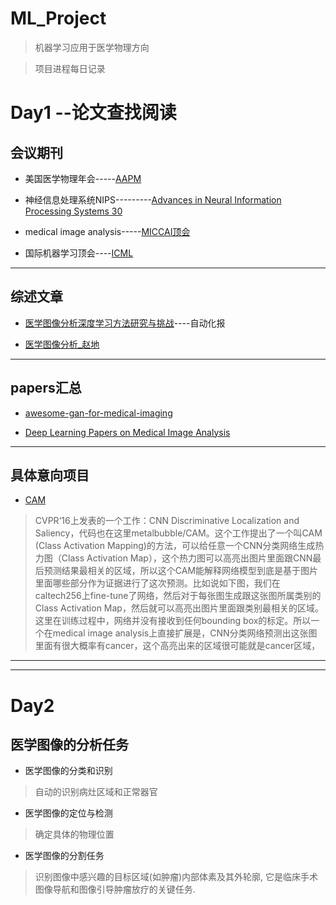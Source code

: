 # ML_Project

> 机器学习应用于医学物理方向 

> 项目进程每日记录

# Day1 --论文查找阅读

## 会议期刊

*  美国医学物理年会-----[AAPM](https://aapm.org/pubs/default.asp)

*  神经信息处理系统NIPS---------[Advances in Neural Information Processing Systems 30 ](http://papers.nips.cc/book/advances-in-neural-information-processing-systems-30-2017)


*  medical image analysis-----[MICCAI顶会](https://www.miccai.org/ConferenceTopics)

*  国际机器学习顶会----[ICML](https://icml.cc/Conferences/2017/Tutorials)


--------------------

## 综述文章

* [医学图像分析深度学习方法研究与挑战](http://html.rhhz.net/ZDHXBZWB/html/2018-3-401.htm)----自动化报

* [医学图像分析_赵地](https://github.com/LiuChuang0059/ML_Project/blob/master/Paper/%E5%8C%BB%E5%AD%A6%E5%9B%BE%E5%83%8F%E5%88%86%E6%9E%90_%E8%B5%B5%E5%9C%B0.pdf)


-----------------------

## papers汇总

* [awesome-gan-for-medical-imaging](https://github.com/xinario/awesome-gan-for-medical-imaging)


* [Deep Learning Papers on Medical Image Analysis](https://github.com/albarqouni/Deep-Learning-for-Medical-Applications)


-----------------

## 具体意向项目


* [CAM](https://github.com/metalbubble/CAM)

> CVPR‘16上发表的一个工作：CNN Discriminative Localization and Saliency，代码也在这里metalbubble/CAM。这个工作提出了一个叫CAM (Class Activation Mapping)的方法，可以给任意一个CNN分类网络生成热力图（Class Activation Map），这个热力图可以高亮出图片里面跟CNN最后预测结果最相关的区域，所以这个CAM能解释网络模型到底是基于图片里面哪些部分作为证据进行了这次预测。比如说如下图，我们在caltech256上fine-tune了网络，然后对于每张图生成跟这张图所属类别的Class Activation Map，然后就可以高亮出图片里面跟类别最相关的区域。这里在训练过程中，网络并没有接收到任何bounding box的标定。所以一个在medical image analysis上直接扩展是，CNN分类网络预测出这张图里面有很大概率有cancer，这个高亮出来的区域很可能就是cancer区域，

-------------
------------


# Day2 

## 医学图像的分析任务

* 医学图像的分类和识别
> 自动的识别病灶区域和正常器官

* 医学图像的定位与检测
> 确定具体的物理位置

* 医学图像的分割任务
> 识别图像中感兴趣的目标区域(如肿瘤)内部体素及其外轮廓, 它是临床手术图像导航和图像引导肿瘤放疗的关键任务.














